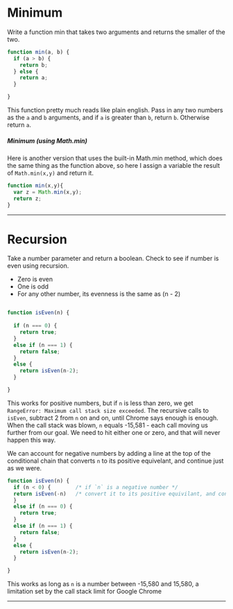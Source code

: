 # Minimum
Write a function min that takes two arguments and returns the smaller of the two.

```js
function min(a, b) {
  if (a > b) {
    return b;
  } else {
    return a;
  }

}
```
This function pretty much reads like plain english. Pass in any two numbers as the `a` and `b` arguments, and if `a` is greater than `b`, return `b`. Otherwise return `a`.  

##### Minimum (using Math.min)
Here is another version that uses the built-in Math.min method, which does the same thing as the function above, so here I assign a variable the result of `Math.min(x,y)` and return it. 

```js
function min(x,y){
  var z = Math.min(x,y);
  return z;
}

```

---

# Recursion

Take a number parameter and return a boolean. Check to see if number is even using recursion.

- Zero is even 
- One is odd
- For any other number, its evenness is the same as (n - 2)

```js

function isEven(n) {
  
  if (n === 0) {
    return true;
  }
  else if (n === 1) {
    return false;
  } 
  else {
    return isEven(n-2);
  }

}

```

This works for positive numbers, but if `n` is less than zero, we get `RangeError: Maximum call stack size exceeded`. The recursive calls to `isEven`, subtract 2 from `n` on and on, until Chrome says enough is enough. When the call stack was blown, `n` equals -15,581 - each call moving us further from our goal. We need to hit either one or zero, and that will never happen this way.  

We can account for negative numbers by adding a line at the top of the conditional chain that converts `n` to its positive equivelant, and continue just as we were. 

```js
function isEven(n) {
  if (n < 0) {        /* if `n` is a negative number */
  return isEven(-n)   /* convert it to its positive equivilant, and continue as usual down the chain of conditionals */
  }
  else if (n === 0) {
    return true;
  }
  else if (n === 1) {
    return false;
  }
  else {
    return isEven(n-2);
  }

}

```

This works as long as `n` is a number between -15,580 and 15,580, a limitation set by the call stack limit for Google Chrome

---
